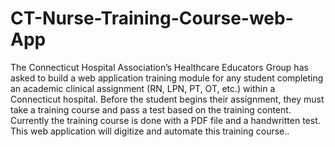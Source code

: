 # CT-Nurse-Training-Course-web-App
The Connecticut Hospital Association’s Healthcare Educators Group has asked to build a web application training module for any student completing an academic clinical assignment (RN, LPN, PT, OT, etc.) within a Connecticut hospital. Before the student begins their assignment, they must take a training course and pass a test based on the training content.  Currently the training course is done with a PDF file and a handwritten test. This web application will digitize and automate this training course.. 
